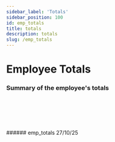 ```yaml
---
sidebar_label: 'Totals'
sidebar_position: 100
id: emp_totals
title: totals
description: totals
slug: /emp_totals 
---
```


# Employee Totals

### Summary of the employee's totals

<br/>
<br/>
<br/>
<br/>
<br/>
###### emp_totals 27/10/25